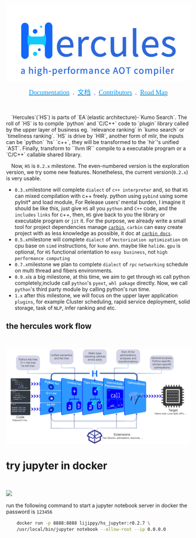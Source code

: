 
<p align="center">
<img src="docs/source/image/hercules_img.png"></img>
</p>

<p align="center">
    <a href="https://hercules-docs.readthedocs.io/en/latest/"><font face="黑体" color=#0099fc size=4>Documentation</font></a>
    <a></a> <font face="黑体" color=#6628ff size=4> &nbsp.&nbsp </font></a>
    <a href="https://hercules-docs.readthedocs.io/en/latest/"><font face="黑体" color=#0099fc size=4>文档</font></a>
    <a></a> <font face="黑体" color=#6628ff size=4> &nbsp.&nbsp </font></a>
    <a href="CONTRIBUTORS.md"><font face="黑体" color=#0099fc size=4>Contributors</font></a>
    <a></a> <font face="黑体" color=#6628ff size=4> &nbsp.&nbsp </font></a>
    <a href="NEWS.md"><font face="黑体" color=#0099fc size=4>Road Map</font></a>
</p>

<br/>
<br/>
&ensp;&ensp;`Hercules`(`HS`) is parts of `EA`(elastic architecture)-`Kumo Search`. The roll of `HS` is to compile `python` and `C/C++` code to `plugin`
library called by the upper layer of business eg. `relevance ranking` in `kumo search` or `timeliness ranking`. `HS` is drive by
`HIR`, another form of mlir, the inputs can be `python` `hs` `c++`, they will be transformed to the `hir`'s unified `AST`. Finally,
transform to ``llvm IR`` compile to a executable program or a `C/C++` callable shared library.
<br/>

&ensp;&ensp;Now, ``HS`` is `0.2.x` milestone. The even-numbered version is the exploration version, we try some new features. 
Nonetheless, the current version(`0.2.x`) is very usable.

* ``0.3.x``milestone will complete `dialect` of `c++ interpreter` and, so that ``HS`` can mixed compilation with c++ freely. 
           python using `pybind` using some pyInit* and load module, For Release users’ mental burden, I imagine it 
           should be like this, just give ``HS`` all you `python` and `C++` code, and the `includes` `links` for c++, then,
           ``HS`` give back to you the library or executable program or `jit` it.
            For the purpose, we already write a small tool for project dependencies manage [`carbin`][4], ``carbin``  can
            easy create project with as less knowledge as possible, it doc at [`carbin docs`][5].
* ``0.5.x``milestone will complete `dialect` of `Vectorization optimization` on cpu base on `simd` instructions, for `kumo` ann.
           maybe like `halide`. `gpu` is optional, for ``HS`` functional orientation to `easy business`, not `high performance computing`
* ``0.7.x``milestone we plan to complete `dialect` of `rpc` `networking` schedule on multi thread and fibers environments.
* ``0.9.x``is a big milestone, at this time, we aim to get through ``HS`` call python completely,include call `python`'s
           `pyext`, `whl pakage` directly. Now, we call `python`'s third party module by calling python's run time.
* ``1.x`` after this milestone, we will focus on the upper layer application `plugins`, for example Cluster scheduling, 
          rapid service deployment, solid storage, task of ``NLP``, infer ranking and etc.

## the hercules work flow

<br/>

![pic][1]


# try jupyter in docker
<br/>

![](docs/source/image/demo_jupyter.gif)

run the following command to start a jupyter notebook server in docker
the password is `123456`

```bash
    docker run -p 8888:8888 lijippy/hs_jupyter:r0.2.7 \
    /usr/local/bin/jupyter notebook --allow-root --ip 0.0.0.0
```

[1]: docs/source/image/flow.webp
[2]: docs/source/image/hercules_img.png
[3]: https://hercules-docs.readthedocs.io/en/latest/
[4]: https://github.com/gottingen/carbin
[5]: https://carbin.readthedocs.io/en/latest/